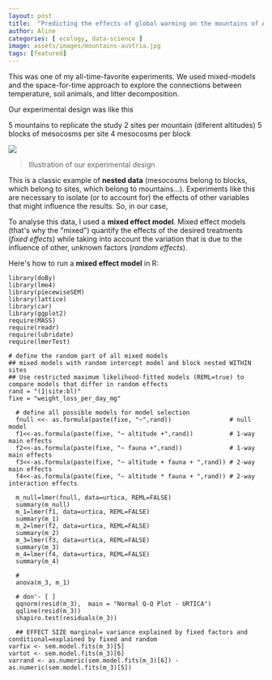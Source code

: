 ```yaml
---
layout: post
title:  "Predicting the effects of global warming on the mountains of Austria"
author: Aline
categories: [ ecology, data-science ]
image: assets/images/mountains-austria.jpg
tags: [featured]
---
```


This was one of my all-time-favorite experiments. We used mixed-models and the space-for-time approach to explore the connections between temperature, soil animals, and litter decomposition.

Our experimental design was like this

5 mountains to replicate the study
2 sites per mountain (diferent altitudes)
5 blocks of mesocosms per site
4 mesocosms per block

<img src="/blog/assets/images/faber_experimentaldesign.png">

> Illustration of our experimental design

This is a classic example of __nested data__ (mesocosms belong to blocks, which belong to sites, which belong to mountains...). Experiments like this are necessary to isolate (or to account for) the effects of other variables that might influence the results. So, in our case,

To analyse this data, I used a __mixed effect model__. Mixed effect models (that's why the "mixed") quantify the effects of the desired treatments (*fixed effects*) while taking into account the variation that is due to the influence of other, unknown factors (*random effects*).

Here's how to run a __mixed effect model__ in R:

```
library(doBy)
library(lme4)
library(piecewiseSEM)
library(lattice)
library(car)
library(ggplot2)
require(MASS)
require(readr)
require(lubridate)
require(lmerTest)

# define the random part of all mixed models
## mixed models with random intercept model and block nested WITHIN sites
## Use restricted maximum likelihood-fitted models (REML=true) to compare models that differ in random effects
rand = "(1|site:bl)"
fixe = "weight_loss_per_day_mg"

  # define all possible models for model selection
  fnull <<- as.formula(paste(fixe, "~",rand))                # null model       
  f1<<-as.formula(paste(fixe, "~ altitude +",rand))          # 1-way main effects      
  f2<<-as.formula(paste(fixe, "~ fauna +",rand))             # 1-way main effects
  f3<<-as.formula(paste(fixe, "~ altitude + fauna + ",rand)) # 2-way main effects
  f4<<-as.formula(paste(fixe, "~ altitude * fauna + ",rand)) # 2-way interaction effects

  m_null=lmer(fnull, data=urtica, REML=FALSE)
  summary(m_null)
  m_1=lmer(f1, data=urtica, REML=FALSE)
  summary(m_1)
  m_2=lmer(f2, data=urtica, REML=FALSE)
  summary(m_2)
  m_3=lmer(f3, data=urtica, REML=FALSE)
  summary(m_3)
  m_4=lmer(f4, data=urtica, REML=FALSE)
  summary(m_4)

  #
  anova(m_3, m_1)

  # don'- [ ]
  qqnorm(resid(m_3),  main = "Normal Q-Q Plot - URTICA")
  qqline(resid(m_3))
  shapiro.test(residuals(m_3))

  ## EFFECT SIZE marginal= variance explained by fixed factors and conditional=explained by fixed and random
varfix <- sem.model.fits(m_3)[5]
vartot <- sem.model.fits(m_3)[6]
varrand <- as.numeric(sem.model.fits(m_3)[6]) - as.numeric(sem.model.fits(m_3)[5])

```
